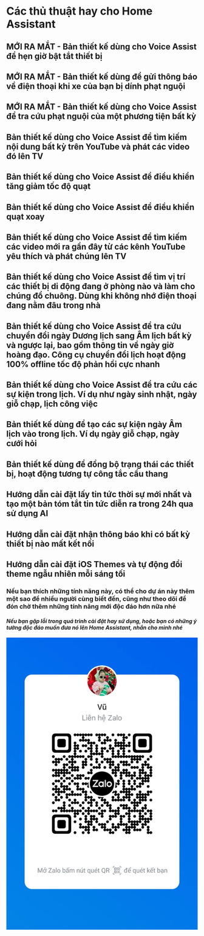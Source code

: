 # Các thủ thuật hay cho Home Assistant

## MỚI RA MẮT - Bản thiết kế dùng cho Voice Assist để hẹn giờ bật tắt thiết bị

## MỚI RA MẮT - Bản thiết kế dùng để gửi thông báo về điện thoại khi xe của bạn bị dính phạt nguội

## MỚI RA MẮT - Bản thiết kế dùng cho Voice Assist để tra cứu phạt nguội của một phương tiện bất kỳ

## Bản thiết kế dùng cho Voice Assist để tìm kiếm nội dung bất kỳ trên YouTube và phát các video đó lên TV

## Bản thiết kế dùng cho Voice Assist để điều khiển tăng giảm tốc độ quạt

## Bản thiết kế dùng cho Voice Assist để điều khiển quạt xoay

## Bản thiết kế dùng cho Voice Assist để tìm kiếm các video mới ra gần đây từ các kênh YouTube yêu thích và phát chúng lên TV

## Bản thiết kế dùng cho Voice Assist để tìm vị trí các thiết bị di động đang ở phòng nào và làm cho chúng đổ chuông. Dùng khi không nhớ điện thoại đang nằm đâu trong nhà

## Bản thiết kế dùng cho Voice Assist để tra cứu chuyển đổi ngày Dương lịch sang Âm lịch bất kỳ và ngược lại, bao gồm thông tin về ngày giờ hoàng đạo. Công cụ chuyển đổi lịch hoạt động 100% offline tốc độ phản hồi cực nhanh

## Bản thiết kế dùng cho Voice Assist để tra cứu các sự kiện trong lịch. Ví dụ như ngày sinh nhật, ngày giỗ chạp, lịch công việc

## Bản thiết kế dùng để tạo các sự kiện ngày Âm lịch vào trong lịch. Ví dụ ngày giỗ chạp, ngày cưới hỏi

## Bản thiết kế dùng để đồng bộ trạng thái các thiết bị, hoạt động tương tự công tắc cầu thang

## Hướng dẫn cài đặt lấy tin tức thời sự mới nhất và tạo một bản tóm tắt tin tức diễn ra trong 24h qua sử dụng AI

## Hướng dẫn cài đặt nhận thông báo khi có bất kỳ thiết bị nào mất kết nối

## Hướng dẫn cài đặt iOS Themes và tự động đổi theme ngẫu nhiên mỗi sáng tối

### **Nếu bạn thích những tính năng này, có thể cho dự án này thêm một sao để nhiều người cùng biết đến, cũng như theo dõi để đón chờ thêm những tính năng mới độc đáo hơn nữa nhé**

#### ***Nếu bạn gặp lỗi trong quá trình cài đặt hay sử dụng, hoặc bạn có những ý tưởng độc đáo muốn đưa nó lên Home Assistant, nhắn cho mình nhé***

![image](images/zl.jpg)
